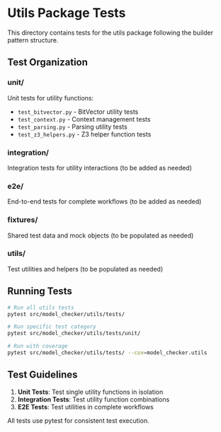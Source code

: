 # Utils Package Tests

This directory contains tests for the utils package following the builder pattern structure.

## Test Organization

### unit/
Unit tests for utility functions:
- `test_bitvector.py` - BitVector utility tests
- `test_context.py` - Context management tests
- `test_parsing.py` - Parsing utility tests
- `test_z3_helpers.py` - Z3 helper function tests

### integration/
Integration tests for utility interactions (to be added as needed)

### e2e/
End-to-end tests for complete workflows (to be added as needed)

### fixtures/
Shared test data and mock objects (to be populated as needed)

### utils/
Test utilities and helpers (to be populated as needed)

## Running Tests

```bash
# Run all utils tests
pytest src/model_checker/utils/tests/

# Run specific test category
pytest src/model_checker/utils/tests/unit/

# Run with coverage
pytest src/model_checker/utils/tests/ --cov=model_checker.utils
```

## Test Guidelines

1. **Unit Tests**: Test single utility functions in isolation
2. **Integration Tests**: Test utility function combinations
3. **E2E Tests**: Test utilities in complete workflows

All tests use pytest for consistent test execution.